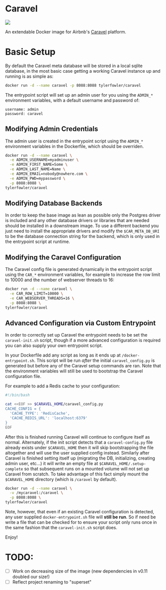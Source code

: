 Caravel
===============

[![](https://images.microbadger.com/badges/image/tylerfowler/caravel.svg)](https://microbadger.com/images/tylerfowler/caravel "Get your own image badge on microbadger.com")

An extendable Docker image for Airbnb's [Caravel](airbnb.io/caravel) platform.

# Basic Setup

By default the Caravel meta database will be stored in a local sqlite database, in the most basic case getting a working Caravel instance up and running is as simple as:

```bash
docker run -d --name caravel -p 8088:8088 tylerfowler/caravel
```

The entrypoint script will set up an admin user for you using the `ADMIN_*` environment variables, with a default username and password of:

```
username: admin
password: caravel
```

## Modifying Admin Credentials

The admin user is created in the entrypoint script using the `ADMIN_*` environment variables in the Dockerfile, which should be overriden.

```bash
docker run -d --name caravel \
  -e ADMIN_USERNAME=myadminuser \
  -e ADMIN_FIRST_NAME=Some \
  -e ADMIN_LAST_NAME=Name \
  -e ADMIN_EMAIL=nobody@nowhere.com \
  -e ADMIN_PWD=mypassword \
  -p 8088:8088 \
tylerfowler/caravel
```

## Modifying Database Backends

In order to keep the base image as lean as possible only the Postgres driver is included and any other database drivers or libraries that are needed should be installed in a downstream image. To use a different backend you just need to install the appropriate drivers and modify the `$CAR_META_DB_URI` to be the database connection string for the backend, which is only used in the entrypoint script at runtime.

## Modifying the Caravel Configuration

The Caravel config file is generated dynamically in the entrypoint script using the `CAR_*` environment variables, for example to increase the row limit to 10000 and the number of webserver threads to 16:

```bash
docker run -d --name caravel \
  -e CAR_ROW_LIMIT=10000 \
  -e CAR_WEBSERVER_THREADS=16 \
  -p 8088:8088 \
tylerfowler/caravel
```

## Advanced Configuration via Custom Entrypoint

In order to correctly set up Caravel the entrypoint needs to be set the `caravel-init.sh` script, though if a more advanced configuration is required you can also supply your own entrypoint script.

In your Dockerfile add any script as long as it ends up at `/docker-entrypoint.sh`. This script will be run *after* the initial `caravel_config.py` is generated but before any of the Caravel setup commands are ran. Note that the environment variables will still be used to bootstrap the Caravel configuration file.

For example to add a Redis cache to your configuration:
```bash
#!/bin/bash

cat <<EOF >> $CARAVEL_HOME/caravel_config.py
CACHE_CONFIG = {
  'CACHE_TYPE': 'RedisCache',
  'CACHE_REDIS_URL': 'localhost:6379'
}
EOF
```

After this is finished running Caravel will continue to configure itself as normal. Alternately, if the init script detects that a `caravel-config.py` file already exists under `$CARAVEL_HOME` then it will skip bootstrapping the file altogether and will use the user supplied config instead. Similarly after Caravel is finished setting itself up (migrating the DB, initializing, creating admin user, etc...) it will write an empty file at `$CARAVEL_HOME/.setup-complete` so that subsequent runs on a mounted volume will not set up Caravel from scratch. To take advantage of this fact simply mount the `$CARAVEL_HOME` directory (which is `/caravel` by default).

```bash
docker run -d --name caravel \
  -v /mycaravel:/caravel \
  -p 8088:8088 \
tylerfowler/caravel
```

Note, however, that even if an existing Caravel configuration is detected, any user supplied `docker-entrypoint.sh` file will **still be run**. So if need be write a file that can be checked for to ensure your script only runs once in the same fashion that the `caravel-init.sh` script does.

Enjoy!


# TODO:
- [ ] Work on decreasing size of the image (new dependencies in v0.11 doubled our size!)
- [ ] Reflect project renaming to "superset"
